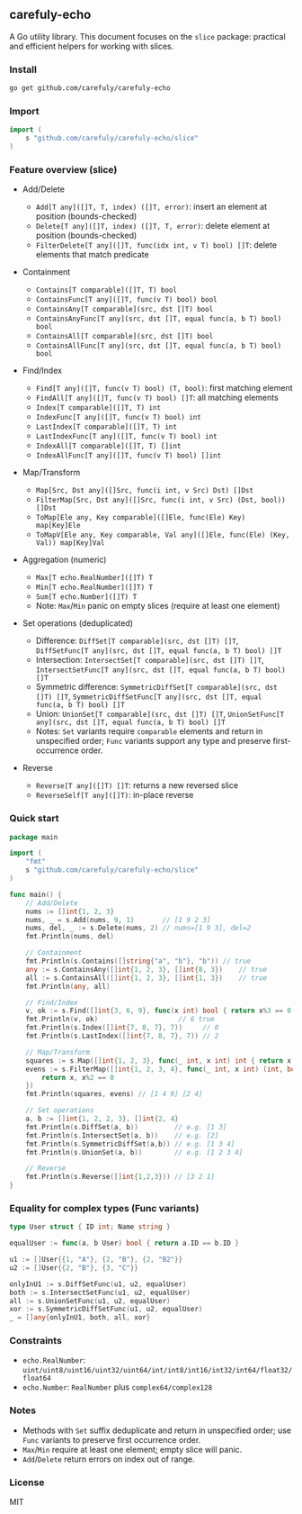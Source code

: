 ## carefuly-echo

A Go utility library. This document focuses on the `slice` package: practical and efficient helpers for working with slices.

### Install

```bash
go get github.com/carefuly/carefuly-echo
```

### Import

```go
import (
    s "github.com/carefuly/carefuly-echo/slice"
)
```

### Feature overview (slice)

- Add/Delete
  - `Add[T any]([]T, T, index) ([]T, error)`: insert an element at position (bounds-checked)
  - `Delete[T any]([]T, index) ([]T, T, error)`: delete element at position (bounds-checked)
  - `FilterDelete[T any]([]T, func(idx int, v T) bool) []T`: delete elements that match predicate

- Containment
  - `Contains[T comparable]([]T, T) bool`
  - `ContainsFunc[T any]([]T, func(v T) bool) bool`
  - `ContainsAny[T comparable](src, dst []T) bool`
  - `ContainsAnyFunc[T any](src, dst []T, equal func(a, b T) bool) bool`
  - `ContainsAll[T comparable](src, dst []T) bool`
  - `ContainsAllFunc[T any](src, dst []T, equal func(a, b T) bool) bool`

- Find/Index
  - `Find[T any]([]T, func(v T) bool) (T, bool)`: first matching element
  - `FindAll[T any]([]T, func(v T) bool) []T`: all matching elements
  - `Index[T comparable]([]T, T) int`
  - `IndexFunc[T any]([]T, func(v T) bool) int`
  - `LastIndex[T comparable]([]T, T) int`
  - `LastIndexFunc[T any]([]T, func(v T) bool) int`
  - `IndexAll[T comparable]([]T, T) []int`
  - `IndexAllFunc[T any]([]T, func(v T) bool) []int`

- Map/Transform
  - `Map[Src, Dst any]([]Src, func(i int, v Src) Dst) []Dst`
  - `FilterMap[Src, Dst any]([]Src, func(i int, v Src) (Dst, bool)) []Dst`
  - `ToMap[Ele any, Key comparable]([]Ele, func(Ele) Key) map[Key]Ele`
  - `ToMapV[Ele any, Key comparable, Val any]([]Ele, func(Ele) (Key, Val)) map[Key]Val`

- Aggregation (numeric)
  - `Max[T echo.RealNumber]([]T) T`
  - `Min[T echo.RealNumber]([]T) T`
  - `Sum[T echo.Number]([]T) T`
  - Note: `Max`/`Min` panic on empty slices (require at least one element)

- Set operations (deduplicated)
  - Difference: `DiffSet[T comparable](src, dst []T) []T`, `DiffSetFunc[T any](src, dst []T, equal func(a, b T) bool) []T`
  - Intersection: `IntersectSet[T comparable](src, dst []T) []T`, `IntersectSetFunc[T any](src, dst []T, equal func(a, b T) bool) []T`
  - Symmetric difference: `SymmetricDiffSet[T comparable](src, dst []T) []T`, `SymmetricDiffSetFunc[T any](src, dst []T, equal func(a, b T) bool) []T`
  - Union: `UnionSet[T comparable](src, dst []T) []T`, `UnionSetFunc[T any](src, dst []T, equal func(a, b T) bool) []T`
  - Notes: `Set` variants require `comparable` elements and return in unspecified order; `Func` variants support any type and preserve first-occurrence order.

- Reverse
  - `Reverse[T any]([]T) []T`: returns a new reversed slice
  - `ReverseSelf[T any]([]T)`: in-place reverse

### Quick start

```go
package main

import (
    "fmt"
    s "github.com/carefuly/carefuly-echo/slice"
)

func main() {
    // Add/Delete
    nums := []int{1, 2, 3}
    nums, _ = s.Add(nums, 9, 1)       // [1 9 2 3]
    nums, del, _ := s.Delete(nums, 2) // nums=[1 9 3], del=2
    fmt.Println(nums, del)

    // Containment
    fmt.Println(s.Contains([]string{"a", "b"}, "b")) // true
    any := s.ContainsAny([]int{1, 2, 3}, []int{8, 3})    // true
    all := s.ContainsAll([]int{1, 2, 3}, []int{1, 3})    // true
    fmt.Println(any, all)

    // Find/Index
    v, ok := s.Find([]int{3, 6, 9}, func(x int) bool { return x%3 == 0 && x > 5 })
    fmt.Println(v, ok)                    // 6 true
    fmt.Println(s.Index([]int{7, 8, 7}, 7))     // 0
    fmt.Println(s.LastIndex([]int{7, 8, 7}, 7)) // 2

    // Map/Transform
    squares := s.Map([]int{1, 2, 3}, func(_ int, x int) int { return x * x })
    evens := s.FilterMap([]int{1, 2, 3, 4}, func(_ int, x int) (int, bool) {
        return x, x%2 == 0
    })
    fmt.Println(squares, evens) // [1 4 9] [2 4]

    // Set operations
    a, b := []int{1, 2, 2, 3}, []int{2, 4}
    fmt.Println(s.DiffSet(a, b))         // e.g. [1 3]
    fmt.Println(s.IntersectSet(a, b))    // e.g. [2]
    fmt.Println(s.SymmetricDiffSet(a,b)) // e.g. [1 3 4]
    fmt.Println(s.UnionSet(a, b))        // e.g. [1 2 3 4]

    // Reverse
    fmt.Println(s.Reverse([]int{1,2,3})) // [3 2 1]
}
```

### Equality for complex types (Func variants)

```go
type User struct { ID int; Name string }

equalUser := func(a, b User) bool { return a.ID == b.ID }

u1 := []User{{1, "A"}, {2, "B"}, {2, "B2"}}
u2 := []User{{2, "B"}, {3, "C"}}

onlyInU1 := s.DiffSetFunc(u1, u2, equalUser)
both := s.IntersectSetFunc(u1, u2, equalUser)
all := s.UnionSetFunc(u1, u2, equalUser)
xor := s.SymmetricDiffSetFunc(u1, u2, equalUser)
_ = []any{onlyInU1, both, all, xor}
```

### Constraints

- `echo.RealNumber`: `uint/uint8/uint16/uint32/uint64/int/int8/int16/int32/int64/float32/float64`
- `echo.Number`: `RealNumber` plus `complex64/complex128`

### Notes

- Methods with `Set` suffix deduplicate and return in unspecified order; use `Func` variants to preserve first occurrence order.
- `Max`/`Min` require at least one element; empty slice will panic.
- `Add`/`Delete` return errors on index out of range.

### License

MIT


